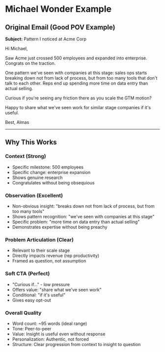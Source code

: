 # Michael Wonder Example

## Original Email (Good POV Example)

**Subject:** Pattern I noticed at Acme Corp

Hi Michael,

Saw Acme just crossed 500 employees and expanded into enterprise. Congrats on the traction.

One pattern we've seen with companies at this stage: sales ops starts breaking down not from lack of process, but from too many tools that don't talk to each other. Reps end up spending more time on data entry than actual selling.

Curious if you're seeing any friction there as you scale the GTM motion?

Happy to share what we've seen work for similar stage companies if it's useful.

Best,
Almas

---

## Why This Works

### Context (Strong)
- Specific milestone: 500 employees
- Specific change: enterprise expansion
- Shows genuine research
- Congratulates without being obsequious

### Observation (Excellent)
- Non-obvious insight: "breaks down not from lack of process, but from too many tools"
- Shows pattern recognition: "we've seen with companies at this stage"
- Specific problem: "more time on data entry than actual selling"
- Demonstrates expertise without being preachy

### Problem Articulation (Clear)
- Relevant to their scale stage
- Directly impacts revenue (rep productivity)
- Framed as question, not assumption

### Soft CTA (Perfect)
- "Curious if..." - low pressure
- Offers value: "share what we've seen work"
- Conditional: "if it's useful"
- Gives easy opt-out

### Overall Quality
- Word count: ~95 words (ideal range)
- Tone: Peer-to-peer
- Value: Insight is useful even without response
- Personalization: Authentic, not forced
- Structure: Clear progression from context to insight to question
